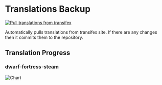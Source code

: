 # Translations Backup

[![Pull translations from transifex](https://github.com/dfint/translations-backup/actions/workflows/pull-translations.yml/badge.svg)](https://github.com/dfint/translations-backup/actions/workflows/pull-translations.yml)

Automatically pulls translations from transifex site. If there are any changes then it commits them to the repository.

## Translation Progress

### dwarf-fortress-steam

![Chart](https://quickchart.io/chart/render/sf-2083afe6-a59d-4496-a7d2-e5b36b8f3933)
<!--
### dwarf-fortress

![Chart](https://quickchart.io/chart/render/sf-c89eec2a-291b-4a9a-8ead-a394b5c97fea)
-->